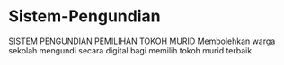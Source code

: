 # Sistem-Pengundian

SISTEM PENGUNDIAN PEMILIHAN TOKOH MURID
Membolehkan warga sekolah mengundi secara digital bagi memilih tokoh murid terbaik